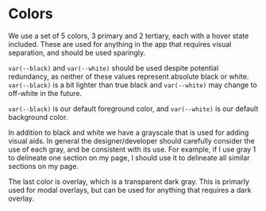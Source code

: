 # Colors

We use a set of 5 colors, 3 primary and 2 tertiary, each with a hover state included. These are used for anything in the app that requires visual separation, and should be used sparingly.

`var(--black)` and `var(--white)` should be used despite potential redundancy, as neither of these values represent absolute black or white. `var(--black)` is a bit lighter than true black and `var(--white)` may change to off-white in the future.

`var(--black)` is our default foreground color, and `var(--white)` is our default background color.

In addition to black and white we have a grayscale that is used for adding visual aids. In general the designer/developer should carefully consider the use of each gray, and be consistent with its use. For example, if I use gray 1 to delineate one section on my page, I should use it to delineate all similar sections on my page.

The last color is overlay, which is a transparent dark gray. This is primarly used for modal overlays, but can be used for anything that requires a dark overlay.

